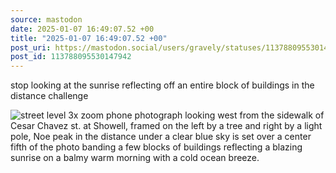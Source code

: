 ```yaml
---
source: mastodon
date: 2025-01-07 16:49:07.52 +00
title: "2025-01-07 16:49:07.52 +00"
post_uri: https://mastodon.social/users/gravely/statuses/113788095530147942
post_id: 113788095530147942
---
```

stop looking at the sunrise reflecting off an entire block of buildings in the distance challenge


![street level 3x zoom phone photograph looking west from the sidewalk of Cesar Chavez st. at Showell, framed on the left by a tree and right by a light pole, Noe peak in the distance under a clear blue sky is set over a center fifth of the photo banding a few blocks of buildings reflecting a blazing sunrise on a balmy warm morning with a cold ocean breeze.](/images/113788095279952213.jpeg)

